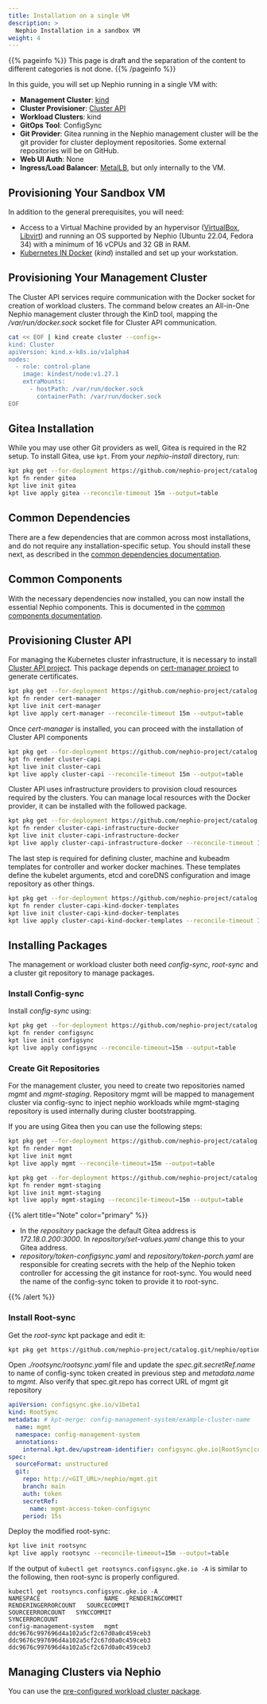 ```yaml
---
title: Installation on a single VM
description: >
  Nephio Installation in a sandbox VM
weight: 4
---
```


{{% pageinfo %}}
This page is draft and the separation of the content to different categories is not done. 
{{% /pageinfo %}}

In this guide, you will set up Nephio running in a single VM with:

- **Management Cluster**: [kind](https://kind.sigs.k8s.io/)
- **Cluster Provisioner**: [Cluster API](https://cluster-api.sigs.k8s.io/)
- **Workload Clusters**: kind
- **GitOps Tool**: ConfigSync
- **Git Provider**: Gitea running in the Nephio management cluster will be the
  git provider for cluster deployment repositories. Some external repositories
  will be on GitHub.
- **Web UI Auth**: None
- **Ingress/Load Balancer**: [MetalLB](https://metallb.universe.tf/), but only internally to the VM.

## Provisioning Your Sandbox VM

In addition to the general prerequisites, you will need:

* Access to a Virtual Machine provided by an hypervisor ([VirtualBox](https://www.virtualbox.org/),
  [Libvirt](https://libvirt.org/)) and running an OS supported by Nephio (Ubuntu 22.04, Fedora 34) with a minimum
  of 16 vCPUs and 32 GB in RAM.
* [Kubernetes IN Docker](https://kind.sigs.k8s.io/) (*kind*) installed and set up your workstation.

## Provisioning Your Management Cluster

The Cluster API services require communication with the Docker socket for creation of workload clusters. The command
below creates an All-in-One Nephio management cluster through the KinD tool, mapping the */var/run/docker.sock* socket
file for Cluster API communication.

```bash
cat << EOF | kind create cluster --config=-
kind: Cluster
apiVersion: kind.x-k8s.io/v1alpha4
nodes:
  - role: control-plane
    image: kindest/node:v1.27.1
    extraMounts:
      - hostPath: /var/run/docker.sock
        containerPath: /var/run/docker.sock
EOF
```

## Gitea Installation

While you may use other Git providers as well, Gitea is required in the R2 setup. To install Gitea, use `kpt`. From your
*nephio-install* directory, run:

```bash
kpt pkg get --for-deployment https://github.com/nephio-project/catalog.git/distros/sandbox/gitea@origin/main
kpt fn render gitea
kpt live init gitea
kpt live apply gitea --reconcile-timeout 15m --output=table
```

## Common Dependencies

There are a few dependencies that are common across most installations, and do not require any installation-specific
setup. You should install these next, as described in the
[common dependencies documentation](/docs/guides/install-guides/common-dependencies.md).

## Common Components

With the necessary dependencies now installed, you can now install the essential Nephio components. This is documented
in the [common components documentation](/docs/guides/install-guides/common-components.md).

## Provisioning Cluster API

For managing the Kubernetes cluster infrastructure, it is necessary to install
[Cluster API project](https://cluster-api.sigs.k8s.io/). This package depends on
[cert-manager project](https://cert-manager.io/) to generate certificates.

```bash
kpt pkg get --for-deployment https://github.com/nephio-project/catalog.git/distros/sandbox/cert-manager@origin/main
kpt fn render cert-manager
kpt live init cert-manager
kpt live apply cert-manager --reconcile-timeout 15m --output=table
```

Once *cert-manager* is installed, you can proceed with the installation of Cluster API components

```bash
kpt pkg get --for-deployment https://github.com/nephio-project/catalog.git/infra/capi/cluster-capi@origin/main
kpt fn render cluster-capi
kpt live init cluster-capi
kpt live apply cluster-capi --reconcile-timeout 15m --output=table
```

Cluster API uses infrastructure providers to provision cloud resources required by the clusters. You can manage local
resources with the Docker provider, it can be installed with the followed package.

```bash
kpt pkg get --for-deployment https://github.com/nephio-project/catalog.git/infra/capi/cluster-capi-infrastructure-docker@origin/main
kpt fn render cluster-capi-infrastructure-docker
kpt live init cluster-capi-infrastructure-docker
kpt live apply cluster-capi-infrastructure-docker --reconcile-timeout 15m --output=table
```

The last step is required for defining cluster, machine and kubeadm templates for controller and worker docker
machines. These templates define the kubelet arguments, etcd and coreDNS configuration and image repository as other
things.

```bash
kpt pkg get --for-deployment https://github.com/nephio-project/catalog.git/infra/capi/cluster-capi-kind-docker-templates@origin/main
kpt fn render cluster-capi-kind-docker-templates
kpt live init cluster-capi-kind-docker-templates
kpt live apply cluster-capi-kind-docker-templates --reconcile-timeout 15m --output=table
```

## Installing Packages

The management or workload cluster both need *config-sync*, *root-sync* and a cluster git repository to manage packages. 

### Install Config-sync

Install *config-sync* using:

```bash
kpt pkg get --for-deployment https://github.com/nephio-project/catalog.git/nephio/core/configsync@origin/main
kpt fn render configsync
kpt live init configsync
kpt live apply configsync --reconcile-timeout=15m --output=table
```

### Create Git Repositories

For the management cluster, you need to create two repositories named *mgmt* and *mgmt-staging*. Repository mgmt will be mapped to management cluster via config-sync to inject nephio workloads while mgmt-staging repository is used internally during cluster bootstrapping.

If you are using Gitea then you can use the following steps:

```bash
kpt pkg get --for-deployment https://github.com/nephio-project/catalog.git/distros/sandbox/repository@origin/main mgmt
kpt fn render mgmt
kpt live init mgmt
kpt live apply mgmt --reconcile-timeout=15m --output=table
```

```bash
kpt pkg get --for-deployment https://github.com/nephio-project/catalog.git/distros/sandbox/repository@origin/main mgmt-staging
kpt fn render mgmt-staging
kpt live init mgmt-staging
kpt live apply mgmt-staging --reconcile-timeout=15m --output=table
```

{{% alert title="Note" color="primary" %}}

* In the *repository* package the default Gitea address is *172.18.0.200:3000*. 
In *repository/set-values.yaml* change this to your Gitea address.
* *repository/token-configsync.yaml* and *repository/token-porch.yaml* are 
responsible for creating secrets with the help of the Nephio token controller 
for accessing the git instance for root-sync. 
You would need the name of the config-sync token to provide it to root-sync.

{{% /alert %}}

### Install Root-sync

Get the *root-sync* kpt package and edit it:

```bash
kpt pkg get https://github.com/nephio-project/catalog.git/nephio/optional/rootsync@origin/main
```

Open *./rootsync/rootsync.yaml* file and update the *spec.git.secretRef.name* to name of config-sync token created in previous step and *metadata.name* to *mgmt*. Also verify that spec.git.repo has correct URL of mgmt git repository

```yaml
apiVersion: configsync.gke.io/v1beta1
kind: RootSync
metadata: # kpt-merge: config-management-system/example-cluster-name
  name: mgmt
  namespace: config-management-system
  annotations:
    internal.kpt.dev/upstream-identifier: configsync.gke.io|RootSync|config-management-system|example-cluster-name
spec:
  sourceFormat: unstructured
  git:
    repo: http://<GIT_URL>/nephio/mgmt.git
    branch: main
    auth: token
    secretRef:
      name: mgmt-access-token-configsync
    period: 15s
```

Deploy the modified root-sync:

```bash
kpt live init rootsync
kpt live apply rootsync --reconcile-timeout=15m --output=table
```

If the output of `kubectl get rootsyncs.configsync.gke.io -A` 
is similar to the following, then root-sync is properly configured. 

```console
kubectl get rootsyncs.configsync.gke.io -A
NAMESPACE                  NAME   RENDERINGCOMMIT                            RENDERINGERRORCOUNT   SOURCECOMMIT                               SOURCEERRORCOUNT   SYNCCOMMIT                                 SYNCERRORCOUNT
config-management-system   mgmt   ddc9676c997696d4a102a5cf2c67d0a0c459ceb3                         ddc9676c997696d4a102a5cf2c67d0a0c459ceb3                      ddc9676c997696d4a102a5cf2c67d0a0c459ceb3   
```

## Managing Clusters via Nephio 

You can use the [pre-configured workload cluster package](https://github.com/nephio-project/catalog/tree/main/infra/capi/nephio-workload-cluster).  
